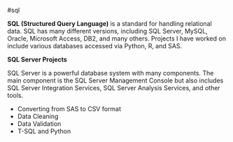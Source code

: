 #sql

<b>SQL (Structured Query Language)</b> is a standard for handling relational data. SQL has many different versions, including SQL Server, MySQL, Oracle, Microsoft Access, DB2, and many others. Projects I have worked on include various databases accessed via Python, R, and SAS.

<strong>SQL Server Projects</strong>

SQL Server is a powerful database system with many components. The main component is the SQL Server Management Console but also includes SQL Server Integration Services, SQL Server Analysis Services, and other tools. 

  -	Converting from SAS to CSV format
  -	Data Cleaning
  -	Data Validation 
  -	T-SQL and Python

